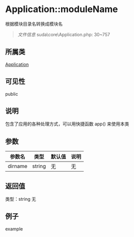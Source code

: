 # Application::moduleName
根据模块目录名转换成模块名
> *文件信息* suda\core\Application.php: 30~757
## 所属类 

[Application](../Application.md)

## 可见性

  public  
## 说明


包含了应用的各种处理方式，可以用快捷函数 app() 来使用本类


## 参数

| 参数名 | 类型 | 默认值 | 说明 |
|--------|-----|-------|-------|
| dirname |  string | 无 | 无 |

## 返回值
类型：string
无

## 例子

example